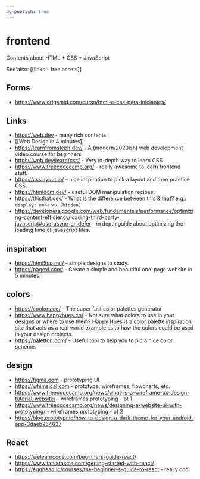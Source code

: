 ```yaml
---
dg-publish: true
---
```


# frontend

Contents about HTML + CSS + JavaScript

See also: [[links - free assets]]

## Forms

- <https://www.origamid.com/curso/html-e-css-para-iniciantes/>


## Links

- <https://web.dev> - many rich contents
- [[Web Design in 4 minutes]]
- <https://learnfromsteph.dev/> - A (modern/2020ish) web development video course for beginners 
- <https://web.dev/learn/css/> - Very in-depth way to learn CSS 
- <https://www.freecodecamp.org/> - really awesome to learn frontend stuff.
- <https://csslayout.io/> - nice inspiration to pick a layout and then practice CSS.
- <https://htmldom.dev/> - useful DOM manipulation recipes.
- <https://thisthat.dev/> - What is the difference between this & that? e.g.: `display: none` vs. `[hidden]`
- <https://developers.google.com/web/fundamentals/performance/optimizing-content-efficiency/loading-third-party-javascript#use_async_or_defer> - in depth guide about optimizing the loading time of javascript files.

## inspiration

- <https://html5up.net/> - simple designs to study.
- <https://pagexl.com/> - Create a simple and beautiful one-page website in 5 minutes.

## colors
- <https://coolors.co/> - The super fast color palettes generator
- <https://www.happyhues.co/> - Not sure what colors to use in your designs or where to use them? Happy Hues is a color palette inspiration site that acts as a real world example as to how the colors could be used in your design projects.
- <https://paletton.com/> - Useful tool to help you to pic a nice color scheme.


## design

- <https://figma.com> - prototyping UI
- <https://whimsical.com> - prototype, wireframes, flowcharts, etc.
- <https://www.freecodecamp.org/news/what-is-a-wireframe-ux-design-tutorial-website/> - wireframes prototyping - pt 1
- <https://www.freecodecamp.org/news/designing-a-website-ui-with-prototyping/> - wireframes prototyping - pt 2
- <https://blog.prototypr.io/how-to-design-a-dark-theme-for-your-android-app-3daeb264637>


## React

- <https://welearncode.com/beginners-guide-react/>
- <https://www.taniarascia.com/getting-started-with-react/>
- <https://egghead.io/courses/the-beginner-s-guide-to-react> - really cool


